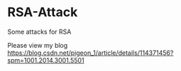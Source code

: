 # RSA-Attack
Some attacks for RSA

Please view my blog
https://blog.csdn.net/pigeon_1/article/details/114371456?spm=1001.2014.3001.5501
